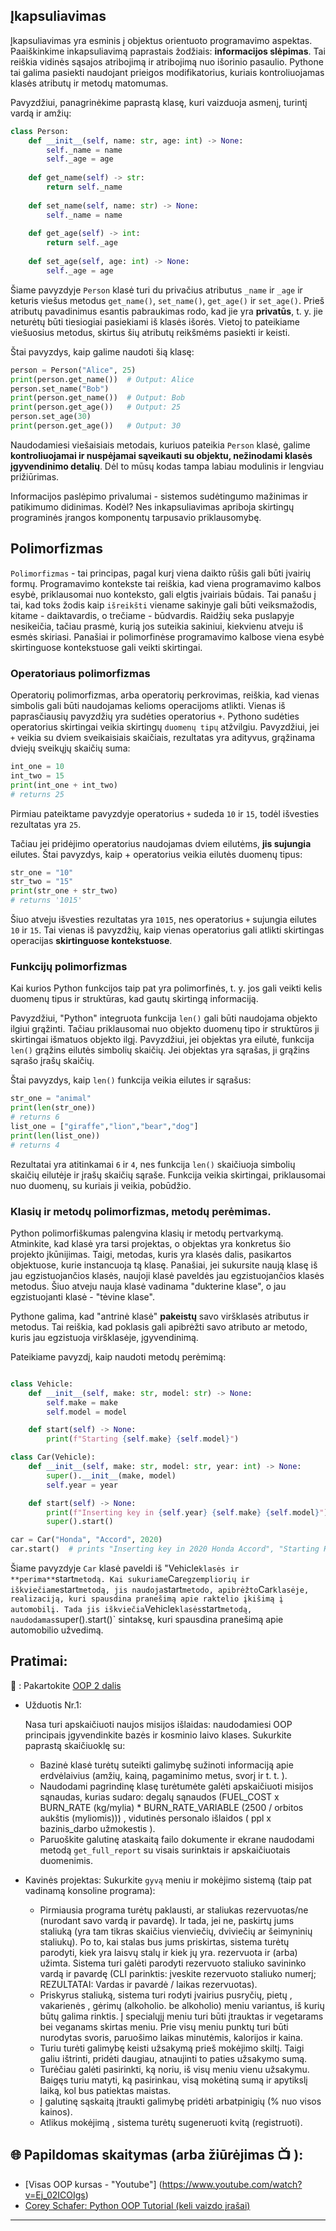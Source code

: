 ## Įkapsuliavimas

Įkapsuliavimas yra esminis į objektus orientuoto programavimo aspektas. Paaiškinkime inkapsuliavimą paprastais žodžiais: **informacijos slėpimas**. Tai reiškia vidinės sąsajos atribojimą ir atribojimą nuo išorinio pasaulio.
Pythone tai galima pasiekti naudojant prieigos modifikatorius, kuriais kontroliuojamas klasės atributų ir metodų matomumas.

Pavyzdžiui, panagrinėkime paprastą klasę, kuri vaizduoja asmenį, turintį vardą ir amžių:

```python
class Person:
    def __init__(self, name: str, age: int) -> None:
        self._name = name
        self._age = age
    
    def get_name(self) -> str:
        return self._name
    
    def set_name(self, name: str) -> None:
        self._name = name
    
    def get_age(self) -> int:
        return self._age
    
    def set_age(self, age: int) -> None:
        self._age = age

```
Šiame pavyzdyje `Person` klasė turi du privačius atributus `_name` ir `_age` ir keturis viešus metodus `get_name()`, `set_name()`, `get_age()` ir `set_age()`. Prieš atributų pavadinimus esantis pabraukimas rodo, kad jie yra **privatūs**, t. y. jie neturėtų būti tiesiogiai pasiekiami iš klasės išorės. Vietoj to pateikiame viešuosius metodus, skirtus šių atributų reikšmėms pasiekti ir keisti.

Štai pavyzdys, kaip galime naudoti šią klasę:

```python
person = Person("Alice", 25)
print(person.get_name())  # Output: Alice
person.set_name("Bob")
print(person.get_name())  # Output: Bob
print(person.get_age())   # Output: 25
person.set_age(30)
print(person.get_age())   # Output: 30

```

Naudodamiesi viešaisiais metodais, kuriuos pateikia `Person` klasė, galime **kontroliuojamai ir nuspėjamai sąveikauti su objektu, nežinodami klasės įgyvendinimo detalių**. Dėl to mūsų kodas tampa labiau modulinis ir lengviau prižiūrimas.

Informacijos paslėpimo privalumai - sistemos sudėtingumo mažinimas ir patikimumo didinimas. Kodėl? Nes inkapsuliavimas apriboja skirtingų programinės įrangos komponentų tarpusavio priklausomybę.

## Polimorfizmas
`Polimorfizmas` - tai principas, pagal kurį viena daikto rūšis gali būti įvairių formų. Programavimo kontekste tai reiškia, kad viena programavimo kalbos esybė, priklausomai nuo konteksto, gali elgtis įvairiais būdais. Tai panašu į tai, kad toks žodis kaip `išreikšti` viename sakinyje gali būti veiksmažodis, kitame - daiktavardis, o trečiame - būdvardis. Raidžių seka puslapyje nesikeičia, tačiau prasmė, kurią jos suteikia sakiniui, kiekvienu atveju iš esmės skiriasi. Panašiai ir polimorfinėse programavimo kalbose viena esybė skirtinguose kontekstuose gali veikti skirtingai.


### Operatoriaus polimorfizmas
Operatorių polimorfizmas, arba operatorių perkrovimas, reiškia, kad vienas simbolis gali būti naudojamas kelioms operacijoms atlikti. Vienas iš paprasčiausių pavyzdžių yra sudėties operatorius `+`. Pythono sudėties operatorius skirtingai veikia skirtingų `duomenų tipų` atžvilgiu. Pavyzdžiui, jei `+` veikia su dviem sveikaisiais skaičiais, rezultatas yra adityvus, grąžinama dviejų sveikųjų skaičių suma: 

```python
int_one = 10
int_two = 15
print(int_one + int_two)
# returns 25
```
Pirmiau pateiktame pavyzdyje operatorius `+` sudeda `10` ir `15`, todėl išvesties rezultatas yra `25`.

Tačiau jei pridėjimo operatorius naudojamas dviem eilutėms, **jis sujungia** eilutes. Štai pavyzdys, kaip + operatorius veikia eilutės duomenų tipus: 

```python
str_one = "10"
str_two = "15"
print(str_one + str_two)
# returns '1015'
```
Šiuo atveju išvesties rezultatas yra `1015`, nes operatorius `+` sujungia eilutes `10` ir `15`. Tai vienas iš pavyzdžių, kaip vienas operatorius gali atlikti skirtingas operacijas **skirtinguose kontekstuose**.

### Funkcijų polimorfizmas

Kai kurios Python funkcijos taip pat yra polimorfinės, t. y. jos gali veikti kelis duomenų tipus ir struktūras, kad gautų skirtingą informaciją.

Pavyzdžiui, "Python" integruota funkcija `len()` gali būti naudojama objekto ilgiui grąžinti. Tačiau priklausomai nuo objekto duomenų tipo ir struktūros ji skirtingai išmatuos objekto ilgį. Pavyzdžiui, jei objektas yra eilutė, funkcija `len()` grąžins eilutės simbolių skaičių. Jei objektas yra sąrašas, ji grąžins sąrašo įrašų skaičių.

Štai pavyzdys, kaip `len()` funkcija veikia eilutes ir sąrašus:

```python
str_one = "animal"
print(len(str_one))
# returns 6
list_one = ["giraffe","lion","bear","dog"]
print(len(list_one))
# returns 4
```
Rezultatai yra atitinkamai `6` ir `4`, nes funkcija `len()` skaičiuoja simbolių skaičių eilutėje ir įrašų skaičių sąraše. Funkcija veikia skirtingai, priklausomai nuo duomenų, su kuriais ji veikia, pobūdžio.

### Klasių ir metodų polimorfizmas, metodų perėmimas.

Python polimorfiškumas palengvina klasių ir metodų pertvarkymą. Atminkite, kad klasė yra tarsi projektas, o objektas yra konkretus šio projekto įkūnijimas. Taigi, metodas, kuris yra klasės dalis, pasikartos objektuose, kurie instancuoja tą klasę. Panašiai, jei sukursite naują klasę iš jau egzistuojančios klasės, naujoji klasė paveldės jau egzistuojančios klasės metodus. Šiuo atveju nauja klasė vadinama "dukterine klase", o jau egzistuojanti klasė - "tėvine klase".

Pythone galima, kad "antrinė klasė" **pakeistų** savo viršklasės atributus ir metodus. Tai reiškia, kad poklasis gali apibrėžti savo atributo ar metodo, kuris jau egzistuoja viršklasėje, įgyvendinimą.

Pateikiame pavyzdį, kaip naudoti metodų perėmimą:

```python

class Vehicle:
    def __init__(self, make: str, model: str) -> None:
        self.make = make
        self.model = model

    def start(self) -> None:
        print(f"Starting {self.make} {self.model}")

class Car(Vehicle):
    def __init__(self, make: str, model: str, year: int) -> None:
        super().__init__(make, model)
        self.year = year

    def start(self) -> None:
        print(f"Inserting key in {self.year} {self.make} {self.model}")
        super().start()

car = Car("Honda", "Accord", 2020)
car.start()  # prints "Inserting key in 2020 Honda Accord", "Starting Honda Accord"

```
Šiame pavyzdyje `Car` klasė paveldi iš "Vehicle` klasės ir **perima** `start` metodą. Kai sukuriame `Car` egzempliorių ir iškviečiame `start` metodą, jis naudoja `start` metodo, apibrėžto `Car` klasėje, realizaciją, kuri spausdina pranešimą apie raktelio įkišimą į automobilį. Tada jis iškviečia `Vehicle` klasės `start` metodą, naudodamas `super().start()` sintaksę, kuri spausdina pranešimą apie automobilio užvedimą.

## Pratimai: 
🧠 : Pakartokite [OOP 2 dalis](https://github.com/CodeAcademy-Online/python-new-material/wiki/Lesson-19:-OOP-(-Part-2))

* Užduotis Nr.1:  

   Nasa turi apskaičiuoti naujos misijos išlaidas: naudodamiesi OOP principais įgyvendinkite bazės ir kosminio laivo klases.
   Sukurkite paprastą skaičiuoklę su: 
   - Bazinė klasė turėtų suteikti galimybę sužinoti informaciją apie erdvėlaivius (amžių, kainą, pagaminimo metus, svorį ir t. t. ).
   - Naudodami pagrindinę klasę turėtumėte galėti apskaičiuoti misijos sąnaudas, kurias sudaro: degalų sąnaudos (FUEL_COST x BURN_RATE (kg/mylia) * 
     BURN_RATE_VARIABLE (2500 / orbitos aukštis (myliomis))) , vidutinės personalo išlaidos ( ppl x bazinis_darbo užmokestis ).
   - Paruoškite galutinę ataskaitą failo dokumente ir ekrane naudodami metodą `get_full_report` su visais surinktais ir apskaičiuotais duomenimis. 

* Kavinės projektas:
  Sukurkite `gyvą` meniu ir mokėjimo sistemą (taip pat vadinamą konsoline programa):
  - Pirmiausia programa turėtų paklausti, ar staliukas rezervuotas/ne (nurodant savo vardą ir pavardę). Ir tada, jei ne, paskirtų jums staliuką (yra tam tikras 
    skaičius vienviečių, dviviečių ar šeimyninių staliukų). Po to, kai stalas bus jums priskirtas, sistema turėtų parodyti, kiek yra laisvų stalų ir kiek jų yra. 
    rezervuota ir (arba) užimta. Sistema turi galėti parodyti rezervuoto staliuko savininko vardą ir pavardę (CLI parinktis: įveskite rezervuoto staliuko numerį; 
    REZULTATAI: Vardas ir pavardė / laikas rezervuotas). 
  - Priskyrus staliuką, sistema turi rodyti įvairius pusryčių, pietų , vakarienės , gėrimų (alkoholio. be alkoholio) meniu variantus, iš kurių būtų galima rinktis. 
    Į specialųjį meniu turi būti įtrauktas ir vegetarams bei veganams skirtas meniu. Prie visų meniu punktų turi būti nurodytas svoris, paruošimo laikas minutėmis, 
    kalorijos ir kaina.
  - Turiu turėti galimybę keisti užsakymą prieš mokėjimo skiltį. Taigi galiu ištrinti, pridėti daugiau, atnaujinti to paties užsakymo sumą.
  - Turėčiau galėti pasirinkti, ką noriu, iš visų meniu vienu užsakymu. Baigęs turiu matyti, ką pasirinkau, visą mokėtiną sumą ir 
    apytikslį laiką, kol bus patiektas maistas.
  - Į galutinę sąskaitą įtraukti galimybę pridėti arbatpinigių (% nuo visos kainos).
  - Atlikus mokėjimą , sistema turėtų sugeneruoti kvitą (registruoti).


## 🌐 Papildomas skaitymas (arba žiūrėjimas 📺 ):

* [Visas OOP kursas - "Youtube"] (https://www.youtube.com/watch?v=Ej_02ICOIgs)
* [Corey Schafer: Python OOP Tutorial (keli vaizdo įrašai)](https://www.youtube.com/watch?v=ZDa-Z5JzLYM)
***
